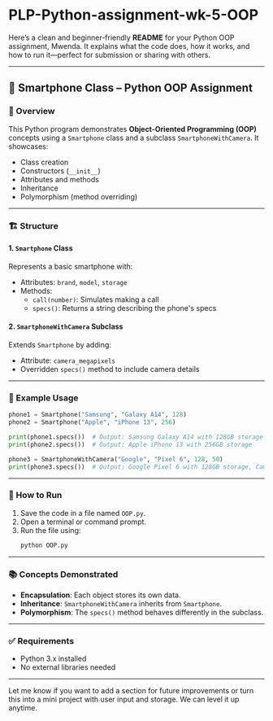 # PLP-Python-assignment-wk-5-OOP
Here’s a clean and beginner-friendly **README** for your Python OOP assignment, Mwenda. It explains what the code does, how it works, and how to run it—perfect for submission or sharing with others.

---

## 📱 Smartphone Class – Python OOP Assignment

### 🧾 Overview
This Python program demonstrates **Object-Oriented Programming (OOP)** concepts using a `Smartphone` class and a subclass `SmartphoneWithCamera`. It showcases:
- Class creation
- Constructors (`__init__`)
- Attributes and methods
- Inheritance
- Polymorphism (method overriding)

---

### 🏗️ Structure

#### 1. `Smartphone` Class
Represents a basic smartphone with:
- Attributes: `brand`, `model`, `storage`
- Methods:
  - `call(number)`: Simulates making a call
  - `specs()`: Returns a string describing the phone's specs

#### 2. `SmartphoneWithCamera` Subclass
Extends `Smartphone` by adding:
- Attribute: `camera_megapixels`
- Overridden `specs()` method to include camera details

---

### 🧪 Example Usage
```python
phone1 = Smartphone("Samsung", "Galaxy A14", 128)
phone2 = Smartphone("Apple", "iPhone 13", 256)

print(phone1.specs())  # Output: Samsung Galaxy A14 with 128GB storage
print(phone2.specs())  # Output: Apple iPhone 13 with 256GB storage

phone3 = SmartphoneWithCamera("Google", "Pixel 6", 128, 50)
print(phone3.specs())  # Output: Google Pixel 6 with 128GB storage, Camera: 50MP
```

---

### 🚀 How to Run
1. Save the code in a file named `OOP.py`.
2. Open a terminal or command prompt.
3. Run the file using:
   ```bash
   python OOP.py
   ```

---

### 📚 Concepts Demonstrated
- **Encapsulation**: Each object stores its own data.
- **Inheritance**: `SmartphoneWithCamera` inherits from `Smartphone`.
- **Polymorphism**: The `specs()` method behaves differently in the subclass.

---

### ✅ Requirements
- Python 3.x installed
- No external libraries needed

---

Let me know if you want to add a section for future improvements or turn this into a mini project with user input and storage. We can level it up anytime.
